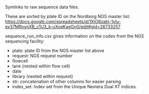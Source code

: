 Symlinks to raw sequence data files.

These are sorted by plate ID on the Nordborg NGS master list:
https://docs.google.com/spreadsheets/d/1XjO8zabj-1vlu-ex37MRnsnXB_c1U3_k-uXoeKaeGn0/edit#gid=26733257

sequence_run_info.csv gives information on the codes from the NGS sequencing facility:
- plate: plate ID from the NGS master list above
- request: NGS request number
- flowcell
- lane (nested within flow cell)
- date
- library (nested within request)
- str: concatenation of other columns for easier parsing
- index_set: Index set from the Unique Nextera Dual XT indices.
